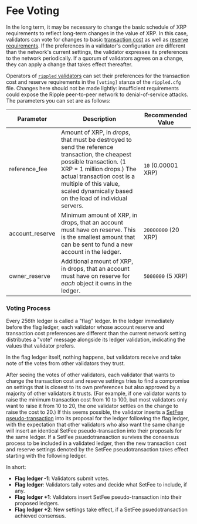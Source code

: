 # Fee Voting #

In the long term, it may be necessary to change the basic schedule of XRP requirements to reflect long-term changes in the value of XRP. In this case, validators can vote for changes to basic [transaction cost](tx-cost.html) as well as [reserve requirements](reserves.html). If the preferences in a validator's configuration are different than the network's current settings, the validator expresses its preferences to the network periodically. If a quorum of validators agrees on a change, they can apply a change that takes effect thereafter.

Operators of [`rippled` validators](rippled-setup.html#running-a-validator) can set their preferences for the transaction cost and reserve requirements in the `[voting]` stanza of the `rippled.cfg` file. Changes here should not be made lightly: insufficient requirements could expose the Ripple peer-to-peer network to denial-of-service attacks. The parameters you can set are as follows:

| Parameter | Description | Recommended Value |
|-----------|-------------|-------------------|
| reference\_fee | Amount of XRP, in _drops_, that must be destroyed to send the reference transaction, the cheapest possible transaction. (1 XRP = 1 million drops.) The actual transaction cost is a multiple of this value, scaled dynamically based on the load of individual servers. | `10` (0.00001 XRP) |
| account\_reserve | Minimum amount of XRP, in drops, that an account must have on reserve. This is the smallest amount that can be sent to fund a new account in the ledger. | `20000000` (20 XRP) |
| owner\_reserve | Additional amount of XRP, in drops, that an account must have on reserve for _each_ object it owns in the ledger. | `5000000` (5 XRP) |

### Voting Process ###

Every 256th ledger is called a "flag" ledger. In the ledger immediately before the flag ledger, each validator whose account reserve and transaction cost preferences are different than the current network setting distributes a "vote" message alongside its ledger validation, indicating the values that validator prefers.

In the flag ledger itself, nothing happens, but validators receive and take note of the votes from other validators they trust. 

After seeing the votes of other validators, each validator that wants to change the transaction cost and reserve settings tries to find a compromise on settings that is closest to its own preferences but also approved by a majority of other validators it trusts. (For example, if one validator wants to raise the minimum transaction cost from 10 to 100, but most validators only want to raise it from 10 to 20, the one validator settles on the change to raise the cost to 20.) If this seems possible, the validator inserts a [SetFee pseudo-transaction](transactions.html#setfee) into its proposal for the ledger following the flag ledger, with the expectation that other validators who also want the same change will insert an identical SetFee pseudo-transaction into their proposals for the same ledger. If a SetFee psuedotransaction survives the consensus process to be included in a validated ledger, then the new transaction cost and reserve settings denoted by the SetFee pseudotransaction takes effect starting with the following ledger.

In short:

* **Flag ledger -1**: Validators submit votes.
* **Flag ledger**: Validators tally votes and decide what SetFee to include, if any.
* **Flag ledger +1**: Validators insert SetFee pseudo-transaction into their proposed ledgers.
* **Flag ledger +2**: New settings take effect, if a SetFee psuedotransaction achieved consensus.

